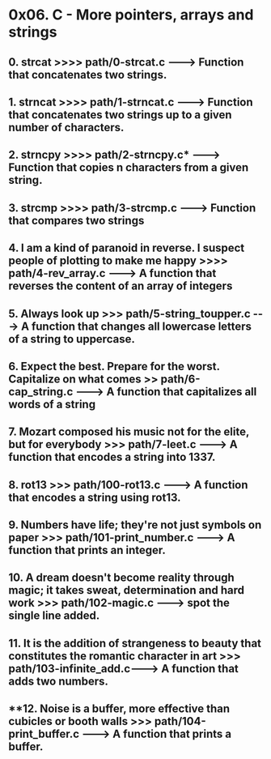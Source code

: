 # **0x06. C - More pointers, arrays and strings**

## **0. strcat >>>> path/0-strcat.c** ---> Function that concatenates two strings.

## **1. strncat >>>> path/1-strncat.c** ---> Function that concatenates two strings up to a given number of characters.

## **2. strncpy >>>> path/2-strncpy.c*** ---> Function that copies n characters from a given string.

## **3. strcmp >>>> path/3-strcmp.c** ---> Function that compares two strings

## **4. I am a kind of paranoid in reverse. I suspect people of plotting to make me happy >>>> path/4-rev_array.c** ---> A function that reverses the content of an array of integers

## **5. Always look up >>> path/5-string_toupper.c** ---> A function that changes all lowercase letters of a string to uppercase.

## **6. Expect the best. Prepare for the worst. Capitalize on what comes >> path/6-cap_string.c** ---> A function that capitalizes all words of a string

## **7. Mozart composed his music not for the elite, but for everybody >>> path/7-leet.c** ---> A function that encodes a string into 1337.

## **8. rot13 >>> path/100-rot13.c** ---> A function that encodes a string using rot13.

## **9. Numbers have life; they're not just symbols on paper >>> path/101-print_number.c** ---> A function that prints an integer.

## **10. A dream doesn't become reality through magic; it takes sweat, determination and hard work >>> path/102-magic.c** ---> spot the single line added.

## **11. It is the addition of strangeness to beauty that constitutes the romantic character in art >>> path/103-infinite_add.c**---> A function that adds two numbers.

## **12. Noise is a buffer, more effective than cubicles or booth walls >>> path/104-print_buffer.c ---> A function that prints a buffer.